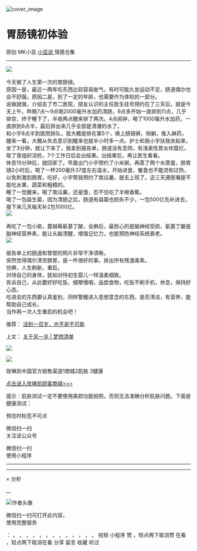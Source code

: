 ![cover_image](http://mmbiz.qpic.cn/mmbiz_jpg/A8SKDch4cJHIymrEV5GIcYH1p00V8IXGySXBO4OjSZooxIicOHlTWO5T8mw7IkY1elWSqibWmFIPJO0Vo0rEcNKw/0?wx_fmt=jpeg)

#  胃肠镜初体验

原创  MK小亚  [ 小亚说 ](https://mp.weixin.qq.com/mp/appmsgalbum?__biz=MzUxNDAwNTk0MQ==&action=getalbum&album_id=1708248415014289409#wechat_redirect) 情感合集

__ _ _ _ _

![](https://mmbiz.qpic.cn/mmbiz_png/A8SKDch4cJHIymrEV5GIcYH1p00V8IXGib2K6aA5P6vaLCjkOUUBDbe3IquhKJ7QmbO5lnibHIYacRR5nerNofiaA/640?wx_fmt=png)
​

  

  
  
  
今天做了人生第一次的胃肠镜。  
原因一是，最近一两年吃东西比较容易胀气，有时可能久坐运动不足，肠道偶尔也会不舒服。原因二是，到了一定的年龄，也需要作为体检的一部分。  
说做就做，介绍去了市二医院，朋友认识的主任医生挂号预约在了三天后，就是今天上午。昨晚7点～9点喝2000毫升水加药清肠，9点多开始一直排到11点，几乎排空，终于睡下了，半夜两点醒来排了两次。4点闹钟，喝了1000毫升水加药，一直排到6点半，最后排出来几乎全部是清澈的水了。  
和小宇8点半到医院排队，我大概是排在第5个，换上肠镜裤，侧躺，推入麻药，醒来一看，大概从失去意识到醒来也就半小时多一点。护士和我小宇扶我坐起来，坐了3分钟，就让下来了，我拿到报告单，肠道没有息肉，有浅表性胃炎伴糜烂，取了胃组织活检，7个工作日后会出结果。出结果后，再让医生看看。  
休息15分钟后，就回家了。早晨出门小宇预约了小米粥，再蒸了两个水蒸蛋，肠胃镜2小时后，喝了一杯200毫升37度左右温水，开始进食，餐食也不能烫和过热，以免刺激到肠胃。吃好，小宇帮我预约了南瓜羹，就去上班了。这三天遵医嘱是不能吃水果，蔬菜和粗粮的。  
睡了一觉醒来，喝了南瓜羹，还是饿，忍不住吃了半根香蕉。  
喝了一包益生菌，因为清肠之后，肠道有益菌也损失不少，一包500亿先补进去，接下来几天每天补2包1000亿。  
![](https://mmbiz.qpic.cn/mmbiz_png/A8SKDch4cJHIymrEV5GIcYH1p00V8IXGGiaruxqDI09oxMiaUJLADC7QiaC3WRDz05y9kaKnNzToicqn8OHkRof8Xg/640?wx_fmt=png)
​  
  
再吃了一包小紫，蔓越莓氨基丁酸，全麻后，最担心的是脑神经受损，氨基丁酸是脑神经营养素，能让头脑清醒，增强记忆力，也能预防神经系统衰老。  
![](https://mmbiz.qpic.cn/mmbiz_png/A8SKDch4cJHIymrEV5GIcYH1p00V8IXGwInAZMA2sSMpRGmxLpfvpyTDib7IBzOhKVY7jmtTeTibEbibcTQJX8zPA/640?wx_fmt=png)
​  
  
报告单上的肠道和胃壁的照片非常干净清晰。  
突然觉得偶尔清空肠胃，是一件很好的事。排出所有残渣毒素。  
仿佛，人生刷新，重启。  
对待自己的身体，犹如对待初生婴儿一样温柔细致。  
告诉自己，从此要好好吃饭，细嚼慢咽，品尝食物，吃饭不刷手机，休息，保持好心态。  
吃进去的东西要认真鉴别，同样警醒进入思想意念的东西，是否清洁，有营养，能帮助自己成长。  
当作再一次人生重启的机会吧！  

  

  

推荐： [ 活到一百岁，也不是不可能
](http://mp.weixin.qq.com/s?__biz=MzUxNDAwNTk0MQ==&mid=2247483704&idx=1&sn=dfbbe1321750ce81b34879745eea796b&chksm=f94dcfe2ce3a46f4d523630b552fa2c792af6b85392f0f7001b73b2629da0756981ddc719b0c&scene=21#wechat_redirect)  

上文： [ 关于另一半 | 梦想清单
](https://mp.weixin.qq.com/s?__biz=MzUxNDAwNTk0MQ==&mid=2247483894&idx=1&sn=25f8a0e9bd3f96dafb093d9d0ed82e96&chksm=f94dcf2cce3a463aa779edecf27544e4fa935148456d1972fd2cb3c87cb8a654833652d94f56&token=1279964396&lang=zh_CN&scene=21#wechat_redirect)

![](https://mmbiz.qpic.cn/mmbiz_gif/b96CibCt70iaZ7Bia3Wm91cEuWhERXfCYjTia9tf7aMjVBNRETSa2NpGjCV6tyNvgCLos8LBgwEgxcwaIw8zdOsG7A/640?wx_fmt=gif)

![](https://mmbiz.qpic.cn/mmbiz_jpg/A8SKDch4cJEicCnqTxiatgGquhIicZ1wJ1Dth5YOOzoYV7U4N3HmiaO0vVAzjOpBVdtF0gnL632Fc7HqiaDmgveQDEw/640?wx_fmt=jpeg)

  

  

玫琳凯中国官方销售渠道1商城2肌肤 3健康  

[ 点击进入玫琳凯顾客商城>>> ]()

  

  

提示：肌肤测试一定不要使用美颜功能拍照，否则无法准确分析肌肤问题。下面是健康测试：

  

  

  

预览时标签不可点

微信扫一扫  
关注该公众号



微信扫一扫  
使用小程序

****



****



×  分析

__

![作者头像](http://mmbiz.qpic.cn/mmbiz_png/A8SKDch4cJE0KicTMyrVCx3VLqEgic5sJ1V5QeGZTibG9GLZlSCXSj5ByXNkib5PBrZVMkI41KKxgwE1K9gfypUeRg/0?wx_fmt=png)

微信扫一扫可打开此内容，  
使用完整服务

：  ，  ，  ，  ，  ，  ，  ，  ，  ，  ，  ，  ，  。  视频  小程序  赞  ，轻点两下取消赞  在看  ，轻点两下取消在看
分享  留言  收藏  听过

